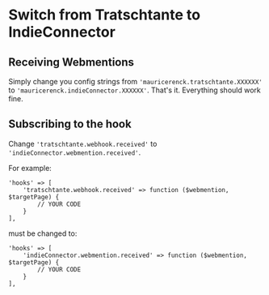 # Switch from Tratschtante to IndieConnector


## Receiving Webmentions

Simply change you config strings from `'mauricerenck.tratschtante.XXXXXX'` to `'mauricerenck.indieConnector.XXXXXX'`.
That's it. Everything should work fine.

## Subscribing to the hook

Change `'tratschtante.webhook.received'` to `'indieConnector.webmention.received'`.

For example:

```
'hooks' => [
    'tratschtante.webhook.received' => function ($webmention, $targetPage) {
        // YOUR CODE
    }
],
```

must be changed to:

```
'hooks' => [
    'indieConnector.webmention.received' => function ($webmention, $targetPage) {
        // YOUR CODE
    }
],
```